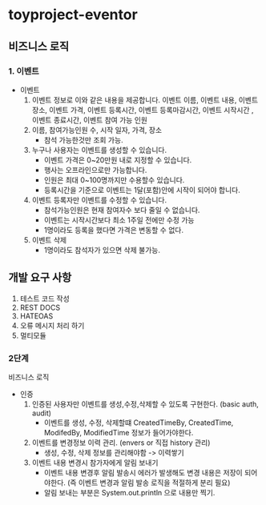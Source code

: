 # toyproject-eventor

## 비즈니스 로직

### 1. 이벤트
- 이벤트
    1. 이벤트 정보로 이와 같은 내용을 제공합니다. 이벤트 이름, 이벤트 내용, 이벤트 장소, 이벤트 가격, 이벤트 등록시간, 이벤트 등록마감시간, 이벤트 시작시간 , 이벤트 종료시간, 이벤트 참여 가능 인원
    2. 이름, 참여가능인원 수, 시작 일자, 가격, 장소
        - 참석 가능한것만 조회 가능.
    3. 누구나 사용자는 이벤트를 생성할 수 있습니다.
        - 이벤트 가격은 0~20만원 내로 지정할 수 있습니다.
        - 행사는 오프라인으로만 가능합니다.
        - 인원은 최대 0~100명까지만 수용할수 있습니다.
        - 등록시간을 기준으로 이벤트는 1달(포함)안에 시작이 되어야 합니다.
    4. 이벤트 등록자만 이벤트를 수정할 수 있습니다.
        - 참석가능인원은 현재 참여자수 보다 줄일 수 없습니다.
        - 이벤트는 시작시간보다 최소 1주일 전에만 수정 가능
        - 1명이라도 등록을 했다면 가격은 변동할 수 없다.
    5. 이벤트 삭제
        - 1명이라도 참석자가 있으면 삭제 불가능.
## 개발 요구 사항

  1. 테스트 코드 작성
  2. REST DOCS
  3. HATEOAS
  4. 오류 메시지 처리 하기
  5. 멀티모듈

### 2단계

비즈니스 로직

- 인증
    1. 인증된 사용자만 이벤트를 생성,수정,삭제할 수 있도록 구현한다. (basic auth, audit)
        - 이벤트를 생성, 수정, 삭제할떄 CreatedTimeBy, CreatedTime, ModifedBy, ModifiedTime 정보가 들어가야한다.
    2. 이벤트를 변경정보 이력 관리. (envers or 직접 history 관리)
        - 생성, 수정, 삭제 정보를 관리해야함 -> 이력쌓기
    3. 이벤트 내용 변경시 참가자에게 알림 보내기
        - 이벤트 내용 변경후 알림 발송시 에러가 발생해도 변경 내용은 저장이 되어야한다. (즉 이벤트 변경과 알림 발송 로직을 적절하게 분리 필요)
        - 알림 보내는 부분은 System.out.println 으로 내용만 찍기.
